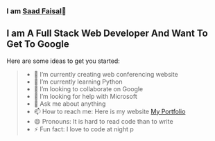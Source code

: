### I am [Saad Faisal](https://greatsaadthedev.github.io)👋

## I am A Full Stack Web Developer And Want To Get To Google
Here are some ideas to get you started:

> * 🔭 I’m currently creating web conferencing website
> * 🌱 I’m currently learning Python
> * 👯 I’m looking to collaborate on Google
> * 🤔 I’m looking for help with Microsoft
> * 💬 Ask me about anything
> * 📫 How to reach me: Here is my website [My Portfolio](https://greatsaadthedev.github.io)
> * 😄 Pronouns: It is hard to read code than to write 
> * ⚡ Fun fact: I  love to code at night
p
